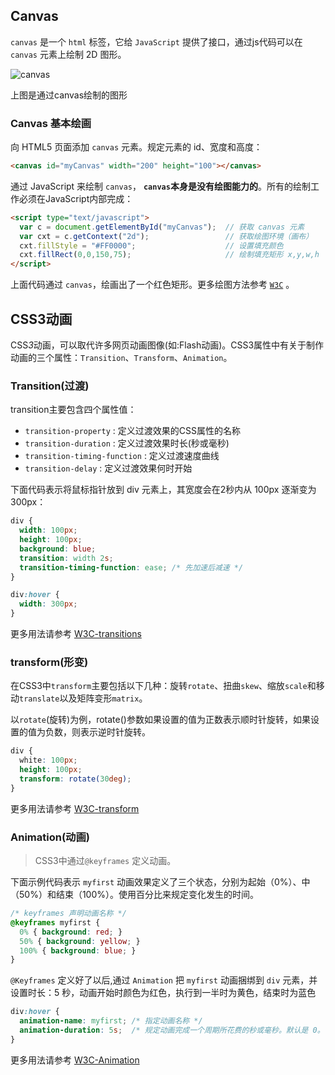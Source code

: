 ## Canvas 

`canvas` 是一个 `html` 标签，它给 `JavaScript` 提供了接口，通过js代码可以在 `canvas` 元素上绘制 2D 图形。

<img alt="canvas" src="./assets/canvas.jpg"/>

上图是通过canvas绘制的图形

### Canvas 基本绘画

向 HTML5 页面添加 `canvas` 元素。规定元素的 id、宽度和高度：

```html
<canvas id="myCanvas" width="200" height="100"></canvas>
```

通过 JavaScript 来绘制 `canvas`， **`canvas`本身是没有绘图能力的**。所有的绘制工作必须在JavaScript内部完成：

```html
<script type="text/javascript">
  var c = document.getElementById("myCanvas");  // 获取 canvas 元素
  var cxt = c.getContext("2d");                 // 获取绘图环境（画布）
  cxt.fillStyle = "#FF0000";                    // 设置填充颜色
  cxt.fillRect(0,0,150,75);                     // 绘制填充矩形 x,y,w,h
</script>
```
上面代码通过 `canvas`，绘画出了一个红色矩形。更多绘图方法参考 [`W3C`](http://www.w3school.com.cn/html5/html_5_canvas.asp) 。

## CSS3动画

CSS*3*动画，可以取代许多网页动画图像(如:Flash动画)。CSS3属性中有关于制作动画的三个属性：`Transition`、`Transform`、`Animation`。

### Transition(过渡)

transition主要包含四个属性值：

- `transition-property` : 定义过渡效果的CSS属性的名称
- `transition-duration` : 定义过渡效果时长(秒或毫秒)
- `transition-timing-function` : 定义过渡速度曲线
- `transition-delay` : 定义过渡效果何时开始

下面代码表示将鼠标指针放到 div 元素上，其宽度会在2秒内从 100px 逐渐变为 300px：

```css
div {
  width: 100px;
  height: 100px;
  background: blue;
  transition: width 2s;
  transition-timing-function: ease; /* 先加速后减速 */
}

div:hover {
  width: 300px;
}
```
更多用法请参考 [W3C-transitions](https://www.w3.org/TR/css-transitions-1/#animatable-types)  

### transform(形变)

在CSS3中`transform`主要包括以下几种：旋转`rotate`、扭曲`skew`、缩放`scale`和移动`translate`以及矩阵变形`matrix`。

以`rotate`(旋转)为例，rotate()参数如果设置的值为正数表示顺时针旋转，如果设置的值为负数，则表示逆时针旋转。

```css
div {
  white: 100px;
  height: 100px;
  transform: rotate(30deg);
}
```
更多用法请参考 [W3C-transform](https://www.w3.org/TR/css-transforms-1/)  


### Animation(动画)

> CSS3中通过`@keyframes` 定义动画。

下面示例代码表示 `myfirst` 动画效果定义了三个状态，分别为起始（0%）、中（50%）和结束（100%）。使用百分比来规定变化发生的时间。

```css
/* keyframes 声明动画名称 */
@keyframes myfirst {
  0% { background: red; }
  50% { background: yellow; }
  100% { background: blue; }
}
```

`@Keyframes` 定义好了以后,通过 `Animation` 把 `myfirst` 动画捆绑到 `div` 元素，并设置时长：5 秒，动画开始时颜色为红色，执行到一半时为黄色，结束时为蓝色

```css
div:hover {
  animation-name: myfirst; /* 指定动画名称 */
  animation-duration: 5s;  /* 规定动画完成一个周期所花费的秒或毫秒。默认是 0。 */
}
```

更多用法请参考 [W3C-Animation](https://www.w3.org/TR/css-animations-1/)
